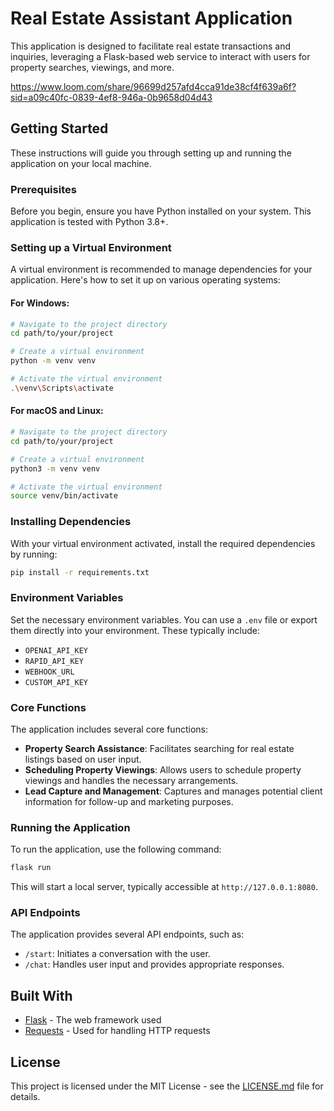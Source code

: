 
# Real Estate Assistant Application

This application is designed to facilitate real estate transactions and inquiries, leveraging a Flask-based web service to interact with users for property searches, viewings, and more.

https://www.loom.com/share/96699d257afd4cca91de38cf4f639a6f?sid=a09c40fc-0839-4ef8-946a-0b9658d04d43

## Getting Started

These instructions will guide you through setting up and running the application on your local machine.

### Prerequisites

Before you begin, ensure you have Python installed on your system. This application is tested with Python 3.8+.

### Setting up a Virtual Environment

A virtual environment is recommended to manage dependencies for your application. Here's how to set it up on various operating systems:

#### For Windows:

```bash
# Navigate to the project directory
cd path/to/your/project

# Create a virtual environment
python -m venv venv

# Activate the virtual environment
.\venv\Scripts\activate
```

#### For macOS and Linux:

```bash
# Navigate to the project directory
cd path/to/your/project

# Create a virtual environment
python3 -m venv venv

# Activate the virtual environment
source venv/bin/activate
```

### Installing Dependencies

With your virtual environment activated, install the required dependencies by running:

```bash
pip install -r requirements.txt
```

### Environment Variables

Set the necessary environment variables. You can use a `.env` file or export them directly into your environment. These typically include:

- `OPENAI_API_KEY`
- `RAPID_API_KEY`
- `WEBHOOK_URL`
- `CUSTOM_API_KEY`

### Core Functions

The application includes several core functions:

- **Property Search Assistance**: Facilitates searching for real estate listings based on user input.
- **Scheduling Property Viewings**: Allows users to schedule property viewings and handles the necessary arrangements.
- **Lead Capture and Management**: Captures and manages potential client information for follow-up and marketing purposes.

### Running the Application

To run the application, use the following command:

```bash
flask run
```

This will start a local server, typically accessible at `http://127.0.0.1:8080`.

### API Endpoints

The application provides several API endpoints, such as:

- `/start`: Initiates a conversation with the user.
- `/chat`: Handles user input and provides appropriate responses.


## Built With

- [Flask](https://flask.palletsprojects.com/) - The web framework used
- [Requests](https://docs.python-requests.org/) - Used for handling HTTP requests


## License

This project is licensed under the MIT License - see the [LICENSE.md](LICENSE.md) file for details.


